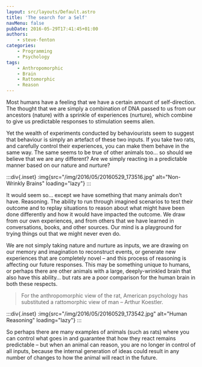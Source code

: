 ```yaml
---
layout: src/layouts/Default.astro
title: 'The search for a Self'
navMenu: false
pubDate: 2016-05-29T17:41:45+01:00
authors:
    - steve-fenton
categories:
    - Programming
    - Psychology
tags:
    - Anthropomorphic
    - Brain
    - Rattomorphic
    - Reason
---
```


Most humans have a feeling that we have a certain amount of self-direction. The thought that we are simply a combination of DNA passed to us from our ancestors (nature) with a sprinkle of experiences (nurture), which combine to give us predictable responses to stimulation seems alien.

Yet the wealth of experiments conducted by behaviourists seem to suggest that behaviour is simply an artefact of these two inputs. If you take two rats, and carefully control their experiences, you can make them behave in the same way. The same seems to be true of other animals too… so should we believe that we are any different? Are we simply reacting in a predictable manner based on our nature and nurture?

:::div{.inset}
:img{src="/img/2016/05/20160529_173516.jpg" alt="Non-Wrinkly Brains" loading="lazy"}
:::

It would seem so… except we have something that many animals don’t have. Reasoning. The ability to run through imagined scenarios to test their outcome and to replay situations to reason about what might have been done differently and how it would have impacted the outcome. We draw from our own experiences, and from others that we have learned in conversations, books, and other sources. Our mind is a playground for trying things out that we might never even do.

We are not simply taking nature and nurture as inputs, we are drawing on our memory and imagination to reconstruct events, or generate new experiences that are completely novel – and this process of reasoning is affecting our future responses. This may be something unique to humans, or perhaps there are other animals with a large, deeply-wrinkled brain that also have this ability… but rats are a poor comparison for the human brain in both these respects.

> For the anthropomorphic view of the rat, American psychology has substituted a rattomorphic view of man – Arthur Koestler.

:::div{.inset}
:img{src="/img/2016/05/20160529_173542.jpg" alt="Human Reasoning" loading="lazy"}
:::

So perhaps there are many examples of animals (such as rats) where you can control what goes in and guarantee that how they react remains predictable – but when an animal can reason, you are no longer in control of all inputs, because the internal generation of ideas could result in any number of changes to how the animal will react in the future.